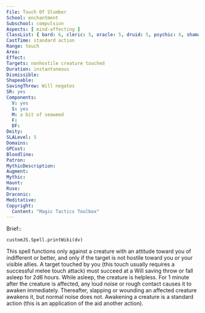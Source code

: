 ```yaml
---
File: Touch Of Slumber
School: enchantment
Subschool: compulsion
Aspects: [ mind-affecting ]
ClassList: { bard: 6, cleric: 5, oracle: 5, druid: 5, psychic: 6, shaman: 5, sorcerer: 5, wizard: 5, witch: 6 }
CastTime: standard action
Range: touch
Area: 
Effect: 
Targets: nonhostile creature touched
Duration: instantaneous
Dismissible: 
Shapeable: 
SavingThrow: Will negates
SR: yes
Components:
  V: yes
  S: yes
  M: a bit of seaweed
  F: 
  DF: 
Deity: 
SLALevel: 5
Domains: 
GPCost: 
Bloodline: 
Patron: 
MythicDescription: 
Augment: 
Mythic: 
Haunt: 
Ruse: 
Draconic: 
Meditative: 
Copyright:
  Content: "Magic Tactics Toolbox"
---
```

Brief:: 

```dataviewjs
customJS.Spell.printWiki(dv)
```

This spell functions only against a creature with an attitude toward you of indifferent or better, and only if the target is not hostile toward you or your visible allies. A target touched by you (this touch usually requires a successful melee touch attack) must succeed at a Will saving throw or fall asleep for 2d6 hours. While asleep, the creature is helpless. For 1 minute after the creature is affected, any loud noise or rough contact causes it to awaken immediately. Thereafter, slapping or wounding an affected creature awakens it, but normal noise does not. Awakening a creature is a standard action (this is an application of the aid another action).
